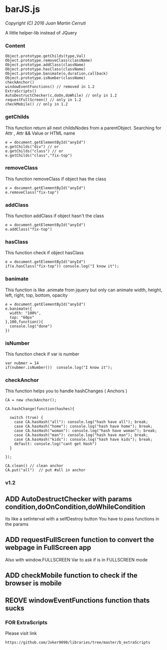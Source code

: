 # barJS.js
*Copyright (C) 2016 Juan Martin Cerruti*

A little helper-lib instead of JQuery

### Content


```
Object.prototype.getChilds(type,Val)
Object.prototype.removeClass(className)
Object.prototype.addClass(className)
Object.prototype.hasClass(className)
Object.prototype.banimate(o,duration,callback)
Object.prototype.isNumber(className)
checkAnchor()
windowEventFunctions() // removed in 1.2
ExtraScripts()
AutoDestructChecker(c,doOn,doWhile) // only in 1.2
requestFullScreen() // only in 1.2
checkMobile() // only in 1.2
```

### getChilds

This function return all next childsNodes from a parentObject. Searching for Attr , Attr && Value or HTML name

```
e = document.getElementById("anyId")
e.getChilds("div") // or
e.getChilds("class") // or
e.getChilds("class","fix-top")
```

### removeClass

This function removeClass if object has the class

```
e = document.getElementById("anyId")
e.removeClass("fix-top")
```

### addClass

This function addClass if object hasn't the class

```
e = document.getElementById("anyId")
e.addClass("fix-top")
```

### hasClass

This function check if object hasClass

```
e = document.getElementById("anyId")
if(e.hasClass("fix-top")) console.log("I know it");
```

### banimate

This function is like .animate from jquery but only can animate width, height, left, right, top, bottom, opacity
```
e = document.getElementById("anyId")
e.banimate({
  width: "100%",
  top: "60px"
},100,function(){
  console.log("done")
})
```

### isNumber

This function check if var is number

```
var nubmer = 14
if(nubmer.isNumber())  console.log("I know it");
```

### checkAnchor

This function helps you to handle hashChanges ( Anchors )

```
CA = new checkAnchor();

CA.hashChange(function(hashes){

  switch (true) {
    case CA.hasHash("all"): console.log("hash have all"); break;
    case CA.hasHash("home"): console.log("hash have home"); break;
    case CA.hasHash("woman"): console.log("hash have woman"); break;
    case CA.hasHash("man"): console.log("hash have man"); break;
    case CA.hasHash("kids"): console.log("hash have kids"); break;
    default: console.log("cant get Hash")
  }

});

CA.clean() // clean anchor
CA.put("all")  // put #all in anchor
```


### v1.2

## ADD AutoDestructChecker with params condition,doOnCondition,doWhileCondition
Its like a setInterval with a selfDestroy button
You have to pass functions in the params

## ADD requestFullScreen function to convert the webpage in FullScreen app
Also with window.FULLSCREEN Var to ask if is in FULLSCREEN mode

## ADD checkMobile function to check if the browser is mobile

## REOVE windowEventFunctions function thats sucks


### FOR ExtraScripts

Please visit link

```
https://github.com/Joker9090/libraries/tree/master/b_extraScripts
```
